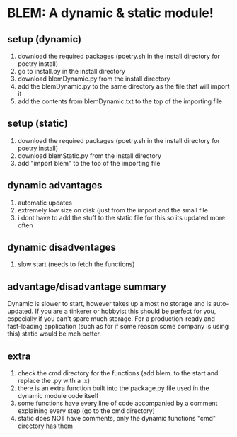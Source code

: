 # BLEM: A dynamic & static module!
## setup (dynamic)
1. download the required packages (poetry.sh in the install directory for poetry install)
2. go to install.py in the install directory
3. download blemDynamic.py from the install directory
4. add the blemDynamic.py to the same directory as the file that will import it
5. add the contents from blemDynamic.txt to the top of the importing file
## setup (static)
1. download the required packages (poetry.sh in the install directory for poetry install)
2. download blemStatic.py from the install directory
3. add "import blem" to the top of the importing file
## dynamic advantages
1. automatic updates
2. extremely low size on disk (just from the import and the small file
3. i dont have to add the stuff to the static file for this so its updated more often
## dynamic disadventages
1. slow start (needs to fetch the functions)
## advantage/disadvantage summary
Dynamic is slower to start, however takes up almost no storage and is auto-updated. If you are a tinkerer or hobbyist this should be perfect for you, especially if you can't spare much storage. For a production-ready and fast-loading application (such as for if some reason some company is using this) static would be mch better.
## extra
1. check the cmd directory for the functions (add blem. to the start and replace the .py with a .x)
2. there is an extra function built into the package.py file used in the dynamic module code itself
3. some functions have every line of code accompanied by a comment explaining every step (go to the cmd directory)
4. static does NOT have comments, only the dynamic functions "cmd" directory has them
